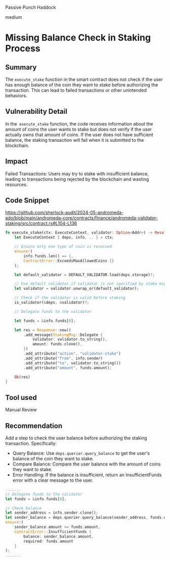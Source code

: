 Passive Punch Haddock

medium

# Missing Balance Check in Staking Process

## Summary
The `execute_stake` function in the smart contract does not check if the user has enough balance of the coin they want to stake before authorizing the transaction. This can lead to failed transactions or other unintended behaviors.

## Vulnerability Detail
In the` execute_stake` function, the code receives information about the amount of coins the user wants to stake but does not verify if the user actually owns that amount of coins. If the user does not have sufficient balance, the staking transaction will fail when it is submitted to the blockchain.

## Impact
Failed Transactions: Users may try to stake with insufficient balance, leading to transactions being rejected by the blockchain and wasting resources.

## Code Snippet
https://github.com/sherlock-audit/2024-05-andromeda-ado/blob/main/andromeda-core/contracts/finance/andromeda-validator-staking/src/contract.rs#L104-L136

```rust
fn execute_stake(ctx: ExecuteContext, validator: Option<Addr>) -> Result<Response, ContractError> {
    let ExecuteContext { deps, info, .. } = ctx;

    // Ensure only one type of coin is received
    ensure!(
        info.funds.len() == 1,
        ContractError::ExceedsMaxAllowedCoins {}
    );

    let default_validator = DEFAULT_VALIDATOR.load(deps.storage)?;

    // Use default validator if validator is not specified by stake msg
    let validator = validator.unwrap_or(default_validator);

    // Check if the validator is valid before staking
    is_validator(&deps, &validator)?;

    // Delegate funds to the validator

    let funds = &info.funds[0];

    let res = Response::new()
        .add_message(StakingMsg::Delegate {
            validator: validator.to_string(),
            amount: funds.clone(),
        })
        .add_attribute("action", "validator-stake")
        .add_attribute("from", info.sender)
        .add_attribute("to", validator.to_string())
        .add_attribute("amount", funds.amount);

    Ok(res)
}
```

## Tool used

Manual Review

## Recommendation
Add a step to check the user balance before authorizing the staking transaction. Specifically:
- Query Balance: Use `deps.querier.query_balance` to get the user's balance of the coin they want to stake.
- Compare Balance: Compare the user balance with the amount of coins they want to stake.
- Error Handling: If the balance is insufficient, return an InsufficientFunds error with a clear message to the user.

```rust
.......
// Delegate funds to the validator
let funds = &info.funds[0];

// Check balance 
let sender_address = info.sender.clone();
let sender_balance = deps.querier.query_balance(sender_address, funds.denom.clone())?;
ensure!(
    sender_balance.amount >= funds.amount, 
    ContractError::InsufficientFunds { 
        balance: sender_balance.amount, 
        required: funds.amount 
    }
);
.......
```